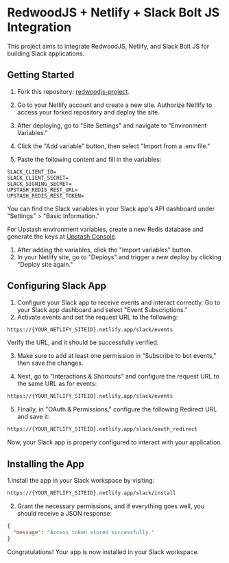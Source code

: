 # RedwoodJS + Netlify + Slack Bolt JS Integration

This project aims to integrate RedwoodJS, Netlify, and Slack Bolt JS for building Slack applications.

## Getting Started

1. Fork this repository: [redwoodjs-project](https://github.com/en0c-026/redwoodjs-project).

2. Go to your Netlify account and create a new site. Authorize Netlify to access your forked repository and deploy the site.

3. After deploying, go to "Site Settings" and navigate to "Environment Variables."

4. Click the "Add variable" button, then select "Import from a .env file."

5. Paste the following content and fill in the variables:

```plaintext
SLACK_CLIENT_ID=
SLACK_CLIENT_SECRET=
SLACK_SIGNING_SECRET=
UPSTASH_REDIS_REST_URL=
UPSTASH_REDIS_REST_TOKEN=
```

You can find the Slack variables in your Slack app's API dashboard under "Settings" > "Basic Information."

For Upstash environment variables, create a new Redis database and generate the keys at [Upstash Console](https://console.upstash.com/login).

1. After adding the variables, click the "Import variables" button.
2. In your Netlify site, go to "Deploys" and trigger a new deploy by clicking "Deploy site again."

## Configuring Slack App

1. Configure your Slack app to receive events and interact correctly. Go to your Slack app dashboard and select "Event Subscriptions."
2. Activate events and set the request URL to the following:

```bash
https://{YOUR_NETLIFY_SITEID}.netlify.app/slack/events
```
Verify the URL, and it should be successfully verified.

3. Make sure to add at least one permission in "Subscribe to bot events," then save the changes.

4. Next, go to "Interactions & Shortcuts" and configure the request URL to the same URL as for events:

```bash
https://{YOUR_NETLIFY_SITEID}.netlify.app/slack/events
```
5. Finally, in "OAuth & Permissions," configure the following Redirect URL and save it:

```bash
https://{YOUR_NETLIFY_SITEID}.netlify.app/slack/oauth_redirect
```

Now, your Slack app is properly configured to interact with your application.

## Installing the App

1.Install the app in your Slack workspace by visiting:
```bash
https://{YOUR_NETLIFY_SITEID}.netlify.app/slack/install
```
2. Grant the necessary permissions, and if everything goes well, you should receive a JSON response:

```json
{
  "message": "Access token stored successfully."
}
```

Congratulations! Your app is now installed in your Slack workspace.